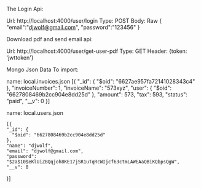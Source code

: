The Login Api:

  Url: http://localhost:4000/user/login
  Type: POST
  Body: 
    Raw
    {
      "email":"djwolf@gmail.com",
      "password":"123456"
    }


Download pdf and send email api:

  Url: http://localhost:4000/user/get-user-pdf
  Type: GET
  Header: {token: 'jwttoken'}


  Mongo Json Data To import:
  
  name: local.invoices.json
      [{
      "_id": {
        "$oid": "6627ae957fa72141028343c4"
      },
      "invoiceNumber": 1,
      "invoiceName": "573xyz",
      "user": {
        "$oid": "6627808469b2cc904e8dd25d"
      },
      "amount": 573,
      "tax": 593,
      "status": "paid",
      "__v": 0
    }]


  name: local.users.json

    [{
    "_id": {
      "$oid": "6627808469b2cc904e8dd25d"
    },
    "name": "djwolf",
    "email": "djwolf@gmail.com",
    "password": "$2a$10$eKlUiZBQqjoh8KE17jSR1uTqRcWIjcf63ctmLAWEAaQBiKQbpsQgW",
    "__v": 0
  }]





    
